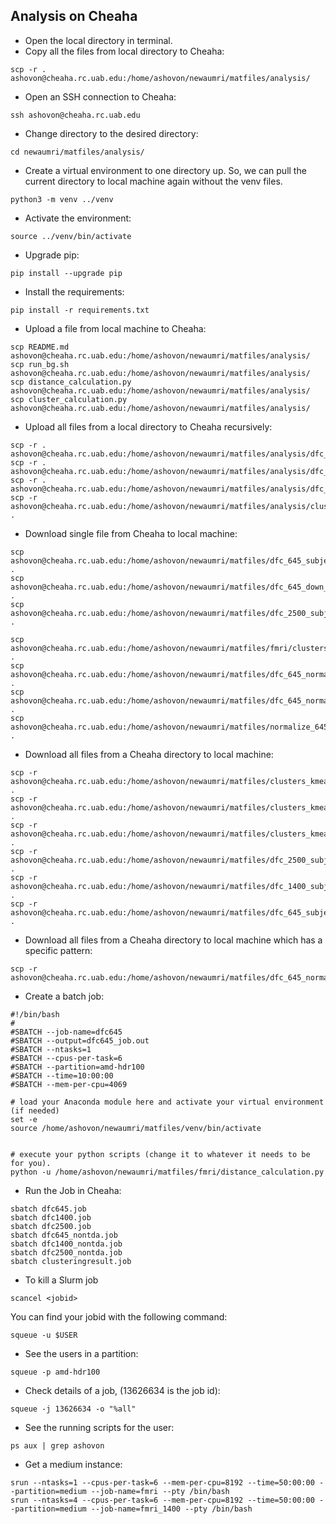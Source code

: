 ## Analysis on Cheaha
- Open the local directory in terminal.
- Copy all the files from local directory to Cheaha:
```
scp -r . ashovon@cheaha.rc.uab.edu:/home/ashovon/newaumri/matfiles/analysis/
```
- Open an SSH connection to Cheaha:
```
ssh ashovon@cheaha.rc.uab.edu
```
- Change directory to the desired directory:
```
cd newaumri/matfiles/analysis/
```
- Create a virtual environment to one directory up. 
So, we can pull the current directory to local machine again without the venv files.
```
python3 -m venv ../venv
```
- Activate the environment:
```
source ../venv/bin/activate
```
- Upgrade pip:
```
pip install --upgrade pip
```
- Install the requirements:
```
pip install -r requirements.txt
```
- Upload a file from local machine to Cheaha:
```
scp README.md ashovon@cheaha.rc.uab.edu:/home/ashovon/newaumri/matfiles/analysis/
scp run_bg.sh ashovon@cheaha.rc.uab.edu:/home/ashovon/newaumri/matfiles/analysis/
scp distance_calculation.py ashovon@cheaha.rc.uab.edu:/home/ashovon/newaumri/matfiles/analysis/
scp cluster_calculation.py ashovon@cheaha.rc.uab.edu:/home/ashovon/newaumri/matfiles/analysis/
```
- Upload all files from a local directory to Cheaha recursively:
```
scp -r . ashovon@cheaha.rc.uab.edu:/home/ashovon/newaumri/matfiles/analysis/dfc_1400_subjects_distance_matrix/
scp -r . ashovon@cheaha.rc.uab.edu:/home/ashovon/newaumri/matfiles/analysis/dfc_1400_subjects_mds/
scp -r . ashovon@cheaha.rc.uab.edu:/home/ashovon/newaumri/matfiles/analysis/dfc_2500_subjects_mds/
scp -r ashovon@cheaha.rc.uab.edu:/home/ashovon/newaumri/matfiles/analysis/clusters_kmeans/ . 
```
- Download single file from Cheaha to local machine:
```
scp ashovon@cheaha.rc.uab.edu:/home/ashovon/newaumri/matfiles/dfc_645_subjects_mds/subject_1.json .
scp ashovon@cheaha.rc.uab.edu:/home/ashovon/newaumri/matfiles/dfc_645_down_subjects_mds_ws/subject_1.json .
scp ashovon@cheaha.rc.uab.edu:/home/ashovon/newaumri/matfiles/dfc_2500_subjects_mds/subject_1.json .

scp ashovon@cheaha.rc.uab.edu:/home/ashovon/newaumri/matfiles/fmri/clusters_bn.csv .
scp ashovon@cheaha.rc.uab.edu:/home/ashovon/newaumri/matfiles/dfc_645_normal_nonan/normalize_dfc_645_subject_1_time_1.txt .
scp ashovon@cheaha.rc.uab.edu:/home/ashovon/newaumri/matfiles/dfc_645_normal_nonan/normalize_dfc_645_subject_2_time_4.txt .
scp ashovon@cheaha.rc.uab.edu:/home/ashovon/newaumri/matfiles/normalize_645.m .
```
- Download all files from a Cheaha directory to local machine:
```
scp -r ashovon@cheaha.rc.uab.edu:/home/ashovon/newaumri/matfiles/clusters_kmeans_bn/ .
scp -r ashovon@cheaha.rc.uab.edu:/home/ashovon/newaumri/matfiles/clusters_kmeans/ .
scp -r ashovon@cheaha.rc.uab.edu:/home/ashovon/newaumri/matfiles/clusters_kmeans_non_tda/ .
scp -r ashovon@cheaha.rc.uab.edu:/home/ashovon/newaumri/matfiles/dfc_2500_subjects_mds/ .
scp -r ashovon@cheaha.rc.uab.edu:/home/ashovon/newaumri/matfiles/dfc_1400_subjects_mds/ .
scp -r ashovon@cheaha.rc.uab.edu:/home/ashovon/newaumri/matfiles/dfc_645_subjects_mds/ .
```
- Download all files from a Cheaha directory to local machine which has a specific pattern:
```shell
scp -r ashovon@cheaha.rc.uab.edu:/home/ashovon/newaumri/matfiles/dfc_645_normal/normalize_dfc_645_subject_1_time_\*.txt
```
- Create a batch job:
```
#!/bin/bash
#
#SBATCH --job-name=dfc645
#SBATCH --output=dfc645_job.out
#SBATCH --ntasks=1
#SBATCH --cpus-per-task=6
#SBATCH --partition=amd-hdr100
#SBATCH --time=10:00:00
#SBATCH --mem-per-cpu=4069

# load your Anaconda module here and activate your virtual environment (if needed)
set -e
source /home/ashovon/newaumri/matfiles/venv/bin/activate


# execute your python scripts (change it to whatever it needs to be for you).
python -u /home/ashovon/newaumri/matfiles/fmri/distance_calculation.py
```
- Run the Job in Cheaha:
```
sbatch dfc645.job
sbatch dfc1400.job
sbatch dfc2500.job
sbatch dfc645_nontda.job
sbatch dfc1400_nontda.job
sbatch dfc2500_nontda.job
sbatch clusteringresult.job
```
- To kill a Slurm job
```
scancel <jobid>
```
You can find your jobid with the following command:
``` 
squeue -u $USER
```
- See the users in a partition:
```
squeue -p amd-hdr100
```
- Check details of a job, (13626634 is the job id):
```
squeue -j 13626634 -o "%all"
```
- See the running scripts for the user:
```
ps aux | grep ashovon
```
- Get a medium instance:
```
srun --ntasks=1 --cpus-per-task=6 --mem-per-cpu=8192 --time=50:00:00 --partition=medium --job-name=fmri --pty /bin/bash
srun --ntasks=4 --cpus-per-task=6 --mem-per-cpu=8192 --time=50:00:00 --partition=medium --job-name=fmri_1400 --pty /bin/bash
```
